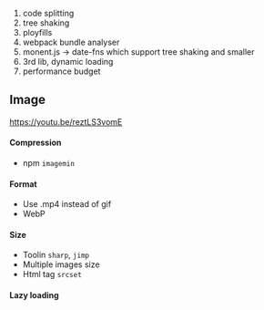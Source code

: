 1. code splitting
2. tree shaking 
3. ployfills
4. webpack bundle analyser
5. monent.js -> date-fns which support tree shaking and smaller
6. 3rd lib, dynamic loading
7. performance budget


## Image
https://youtu.be/reztLS3vomE

#### Compression
- npm `imagemin`

#### Format
- Use .mp4 instead of gif
- WebP


#### Size
- Toolin `sharp`, `jimp` 
- Multiple images size
- Html tag `srcset`

#### Lazy loading
